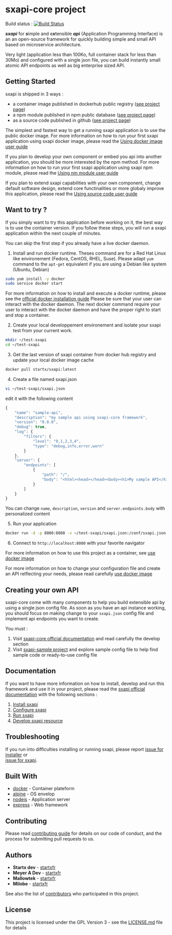 # sxapi-core project

Build status : [![Build Status](https://travis-ci.org/startxfr/sxapi-core.svg?branch=dev)](https://travis-ci.org/startxfr/sxapi-core)

***sxapi*** for ***s***imple and e***x***tensible ***api*** 
(Application Programming Interface) is an an open-source framework for 
quickly building simple and small API based on microservice architecture.

Very light (application less than 100Ko, full container stack for less than 30Mo)
and configured with a single json file, you can build instantly small atomic
API endpoints as well as big enterprise sized API.

## Getting Started

sxapi is shipped in 3 ways : 
- a container image published in dockerhub public registry ([see project page](https://hub.docker.com/r/startx/sxapi/))
- a npm module published in npm public database ([see project page](https://www.npmjs.com/package/sxapi-core))
- as a source code published in github ([see project page](https://github.com/startxfr/sxapi-core/tree/dev))

The simplest and fastest way to get a running sxapi application is to use the
public docker image. For more information on how to run your first sxapi 
application using sxapi docker image, please read the 
[Using docker image user guide](docs2/guides/USE_docker.md)

If you plan to develop your own component or embed you api into another 
application, you should be more interested by the npm method. For more 
information on how to run your first sxapi application using sxapi npm module, 
please read the [Using nm module user guide](docs2/guides/USE_npm.md)

If you plan to extend sxapi capabilities with your own component, change 
default software design, extend core functinalities or more globaly improve
this application, please read the [Using source code user guide](docs2/guides/USE_source.md)

## Want to try ?

If you simply want to try this application before working on it, the best way 
is to use the container version. If you follow these steps, you will run
a sxapi application within the next couple of minutes. 

You can skip the first step if you already have a live docker daemon.

1. Install and run docker runtime. Theses command are for a Red Hat Linux like
environement (Fedora, CentOS, RHEL, Suse). Please adapt ```yum``` command to the 
```apt-get``` equivalent if you are using a Debian like system (Ubuntu, Debian)
```bash
sudo yum install -y docker
sudo service docker start
```
For more information on how to install and execute a docker runtime, please see
the [official docker installation guide](https://docs.docker.com/engine/installation/)
Please be sure that your user can interact with the docker daemon. The next 
docker command require your user to interact with the docker daemon and have the
proper right to start and stop a container.

2. Create your local developpement environement and isolate your sxapi test from 
your current work.
```bash
mkdir ~/test-sxapi
cd ~/test-sxapi
```

3. Get the last version of sxapi container from docker hub registry and update
your local docker image cache
```bash
docker pull startx/sxapi:latest
```

4. Create a file named sxapi.json
```bash
vi ~/test-sxapi/sxapi.json
```

edit it with the following content

```javascript
{
    "name": "sample-api",
    "description": "my sample api using sxapi-core framework",
    "version": "0.0.0",
    "debug": true,
    "log": {
        "filters": {
            "level": "0,1,2,3,4",
            "type": "debug,info,error,warn"
        }
    },
    "server": {
        "endpoints": [
            {
                "path": "/",
                "body": "<html><head></head><body><h1>My sample API</h1></body></html>"
            }
        ]
    }
}
```

You can change ```name```, ```description```, ```version``` and 
```server.endpoints.body``` with personalized content

5. Run your application
```bash
docker run -d -p 8080:8080 -v ~/test-sxapi/sxapi.json:/conf/sxapi.json:ro startx/sxapi
```

6. Connect to ```http://localhost:8080``` with your favorite navigator

For more information on how to use this project as a container, 
see [use docker image](docs2/guides/USE_docker.md)

For more information on how to change your configuration file and create an API
relflecting your needs, please read carefully 
[use docker image](docs2/guides/USE_docker.md)


## Creating your own API

sxapi-core come with many components to help you build extensible api by using a 
single json config file. As soon as you have an api instance working, you should 
focus on making change to your ```sxapi.json``` config file and implement api 
endpoints you want to create. 

You must :
1. Visit [sxapi-core official documentation](docs/README.md) and read carefully
the develop section
2. Visit [sxapi-sample project](https://github.com/startxfr/sxapi-sample) and
explore sample config file to help find sample code or ready-to-use config file

## Documentation

If you want to have more information on how to install, develop and run this
framework and use it in your project, please read the 
[sxapi official documentation](docs/README.md) with the following 
sections :
1. [Install sxapi](docs/1.Install.md)
2. [Configure sxapi](docs/2.Configure.md)
3. [Run sxapi](docs/3.Run.md)
4. [Develop sxapi resource](docs/4.Develop.md)

## Troubleshooting

If you run into difficulties installing or running sxapi, please report 
[issue for installer](https://github.com/startxfr/sxapi-installer/issues/new) or  
[issue for sxapi](https://github.com/startxfr/sxapi-core/issues/new).


## Built With

* [docker](https://www.docker.com/) - Container plateform
* [alpine](https://alpinelinux.org/) - OS envelop
* [nodejs](https://nodejs.org) - Application server
* [express](http://expressjs.com) - Web framework

## Contributing

Please read [contributing guide](docs2/guides/CONTRIBUTING.md) for details on 
our code of conduct, and the process for submitting pull requests to us.

## Authors

* **Startx dev** - [startxfr](https://github.com/startxfr)
* **Meyer A Dev** - [startxfr](https://github.com/meyeradev)
* **Mallowtek** - [startxfr](https://github.com/mallowtek)
* **Milobe** - [startxfr](https://github.com/Milobe)

See also the list of [contributors](docs2/CONTRIBUTORS.md) who participated 
in this project.

## License

This project is licensed under the GPL Version 3 - see the [LICENSE.md](LICENSE.md) 
file for details

